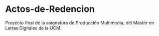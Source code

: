 # Actos-de-Redencion
Proyecto final de la asignatura de Producción Multimedia, del Máster en Letras Digitales de la UCM. 
